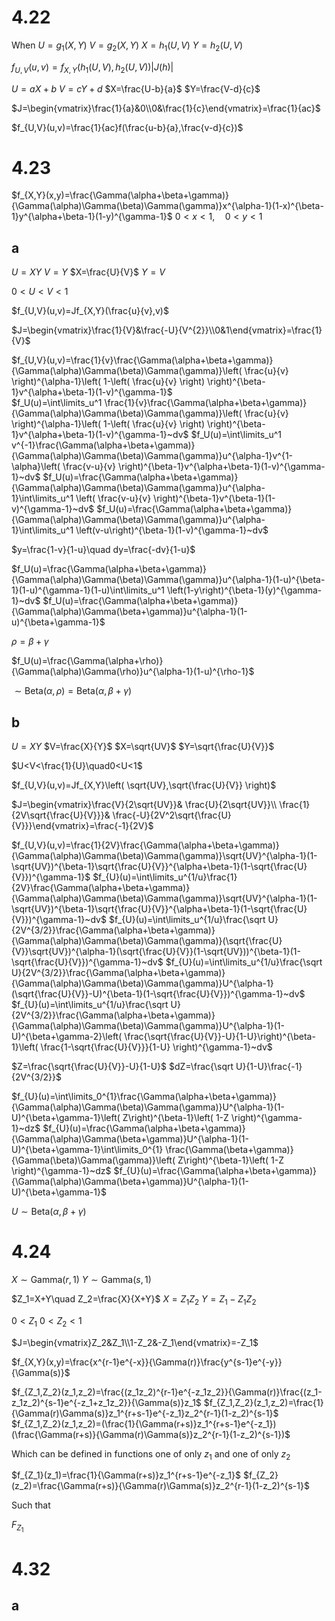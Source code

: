 # 4.22

When
$U=g_1(X,Y)$
$V=g_2(X,Y)$
$X=h_1(U,V)$
$Y=h_2(U,V)$

$f_{U,V}(u,v)=f_{X,Y}(h_1(U,V),h_2(U,V))|J(h)|$

$U=aX+b$
$V=cY+d$
$X=\frac{U-b}{a}$
$Y=\frac{V-d}{c}$

$J=\begin{vmatrix}\frac{1}{a}&0\\0&\frac{1}{c}\end{vmatrix}=\frac{1}{ac}$

$f_{U,V}(u,v)=\frac{1}{ac}f(\frac{u-b}{a},\frac{v-d}{c})$

# 4.23

$f_{X,Y}(x,y)=\frac{\Gamma(\alpha+\beta+\gamma)}{\Gamma(\alpha)\Gamma(\beta)\Gamma(\gamma)}x^{\alpha-1}(1-x)^{\beta-1}y^{\alpha+\beta-1}(1-y)^{\gamma-1}$
$0<x<1,\quad0<y<1$

## a

$U=XY$
$V=Y$
$X=\frac{U}{V}$
$Y=V$

$0<U<V<1$

$f_{U,V}(u,v)=Jf_{X,Y}(\frac{u}{v},v)$

$J=\begin{vmatrix}\frac{1}{V}&\frac{-U}{V^{2}}\\0&1\end{vmatrix}=\frac{1}{V}$

$f_{U,V}(u,v)=\frac{1}{v}\frac{\Gamma(\alpha+\beta+\gamma)}{\Gamma(\alpha)\Gamma(\beta)\Gamma(\gamma)}\left( \frac{u}{v} \right)^{\alpha-1}\left( 1-\left( \frac{u}{v} \right) \right)^{\beta-1}v^{\alpha+\beta-1}(1-v)^{\gamma-1}$
\
$f_U(u)=\int\limits_u^1 \frac{1}{v}\frac{\Gamma(\alpha+\beta+\gamma)}{\Gamma(\alpha)\Gamma(\beta)\Gamma(\gamma)}\left( \frac{u}{v} \right)^{\alpha-1}\left( 1-\left( \frac{u}{v} \right) \right)^{\beta-1}v^{\alpha+\beta-1}(1-v)^{\gamma-1}~dv$
$f_U(u)=\int\limits_u^1 v^{-1}\frac{\Gamma(\alpha+\beta+\gamma)}{\Gamma(\alpha)\Gamma(\beta)\Gamma(\gamma)}u^{\alpha-1}v^{1-\alpha}\left( \frac{v-u}{v} \right)^{\beta-1}v^{\alpha+\beta-1}(1-v)^{\gamma-1}~dv$
$f_U(u)=\frac{\Gamma(\alpha+\beta+\gamma)}{\Gamma(\alpha)\Gamma(\beta)\Gamma(\gamma)}u^{\alpha-1}\int\limits_u^1 \left( \frac{v-u}{v} \right)^{\beta-1}v^{\beta-1}(1-v)^{\gamma-1}~dv$
$f_U(u)=\frac{\Gamma(\alpha+\beta+\gamma)}{\Gamma(\alpha)\Gamma(\beta)\Gamma(\gamma)}u^{\alpha-1}\int\limits_u^1 \left(v-u\right)^{\beta-1}(1-v)^{\gamma-1}~dv$

$y=\frac{1-v}{1-u}\quad dy=\frac{-dv}{1-u}$

$f_U(u)=\frac{\Gamma(\alpha+\beta+\gamma)}{\Gamma(\alpha)\Gamma(\beta)\Gamma(\gamma)}u^{\alpha-1}(1-u)^{\beta-1}(1-u)^{\gamma-1}(1-u)\int\limits_u^1 \left(1-y\right)^{\beta-1}(y)^{\gamma-1}~dv$
$f_U(u)=\frac{\Gamma(\alpha+\beta+\gamma)}{\Gamma(\alpha)\Gamma(\beta+\gamma)}u^{\alpha-1}(1-u)^{\beta+\gamma-1}$

$\rho=\beta+\gamma$

$f_U(u)=\frac{\Gamma(\alpha+\rho)}{\Gamma(\alpha)\Gamma(\rho)}u^{\alpha-1}(1-u)^{\rho-1}$

$\sim\text{Beta}(\alpha,\rho)=\text{Beta}(\alpha,\beta+\gamma)$

## b

$U=XY$
$V=\frac{X}{Y}$
$X=\sqrt{UV}$
$Y=\sqrt{\frac{U}{V}}$

$U<V<\frac{1}{U}\quad0<U<1$

$f_{U,V}(u,v)=Jf_{X,Y}\left( \sqrt{UV},\sqrt{\frac{U}{V}} \right)$

$J=\begin{vmatrix}\frac{V}{2\sqrt{UV}}& \frac{U}{2\sqrt{UV}}\\ \frac{1}{2V\sqrt{\frac{U}{V}}}& \frac{-U}{2V^2\sqrt{\frac{U}{V}}}\end{vmatrix}=\frac{-1}{2V}$

$f_{U,V}(u,v)=\frac{1}{2V}\frac{\Gamma(\alpha+\beta+\gamma)}{\Gamma(\alpha)\Gamma(\beta)\Gamma(\gamma)}\sqrt{UV}^{\alpha-1}(1-\sqrt{UV})^{\beta-1}\sqrt{\frac{U}{V}}^{\alpha+\beta-1}(1-\sqrt{\frac{U}{V}})^{\gamma-1}$
$f_{U}(u)=\int\limits_u^{1/u}\frac{1}{2V}\frac{\Gamma(\alpha+\beta+\gamma)}{\Gamma(\alpha)\Gamma(\beta)\Gamma(\gamma)}\sqrt{UV}^{\alpha-1}(1-\sqrt{UV})^{\beta-1}\sqrt{\frac{U}{V}}^{\alpha+\beta-1}(1-\sqrt{\frac{U}{V}})^{\gamma-1}~dv$
$f_{U}(u)=\int\limits_u^{1/u}\frac{\sqrt U}{2V^{3/2}}\frac{\Gamma(\alpha+\beta+\gamma)}{\Gamma(\alpha)\Gamma(\beta)\Gamma(\gamma)}(\sqrt{\frac{U}{V}}\sqrt{UV})^{\alpha-1}(\sqrt{\frac{U}{V}}(1-\sqrt{UV}))^{\beta-1}(1-\sqrt{\frac{U}{V}})^{\gamma-1}~dv$
$f_{U}(u)=\int\limits_u^{1/u}\frac{\sqrt U}{2V^{3/2}}\frac{\Gamma(\alpha+\beta+\gamma)}{\Gamma(\alpha)\Gamma(\beta)\Gamma(\gamma)}U^{\alpha-1}(\sqrt{\frac{U}{V}}-U)^{\beta-1}(1-\sqrt{\frac{U}{V}})^{\gamma-1}~dv$
$f_{U}(u)=\int\limits_u^{1/u}\frac{\sqrt U}{2V^{3/2}}\frac{\Gamma(\alpha+\beta+\gamma)}{\Gamma(\alpha)\Gamma(\beta)\Gamma(\gamma)}U^{\alpha-1}(1-U)^{\beta+\gamma-2}\left( \frac{\sqrt{\frac{U}{V}}-U}{1-U}\right)^{\beta-1}\left( \frac{1-\sqrt{\frac{U}{V}}}{1-U} \right)^{\gamma-1}~dv$

$Z=\frac{\sqrt{\frac{U}{V}}-U}{1-U}$
$dZ=\frac{\sqrt U}{1-U}\frac{-1}{2V^{3/2}}$

$f_{U}(u)=\int\limits_0^{1}\frac{\Gamma(\alpha+\beta+\gamma)}{\Gamma(\alpha)\Gamma(\beta)\Gamma(\gamma)}U^{\alpha-1}(1-U)^{\beta+\gamma-1}\left( Z\right)^{\beta-1}\left( 1-Z \right)^{\gamma-1}~dz$
$f_{U}(u)=\frac{\Gamma(\alpha+\beta+\gamma)}{\Gamma(\alpha)\Gamma(\beta+\gamma)}U^{\alpha-1}(1-U)^{\beta+\gamma-1}\int\limits_0^{1} \frac{\Gamma(\beta+\gamma)}{\Gamma(\beta)\Gamma(\gamma)}\left( Z\right)^{\beta-1}\left( 1-Z \right)^{\gamma-1}~dz$
$f_{U}(u)=\frac{\Gamma(\alpha+\beta+\gamma)}{\Gamma(\alpha)\Gamma(\beta+\gamma)}U^{\alpha-1}(1-U)^{\beta+\gamma-1}$

$U\sim\text{Beta}(\alpha,\beta+\gamma)$

# 4.24

$X\sim\text{Gamma}(r,1)$
$Y\sim\text{Gamma}(s,1)$

$Z_1=X+Y\quad Z_2=\frac{X}{X+Y}$
$X=Z_1Z_2$
$Y=Z_1-Z_1Z_2$

$0<Z_1$
$0<Z_2<1$

$J=\begin{vmatrix}Z_2&Z_1\\1-Z_2&-Z_1\end{vmatrix}=-Z_1$

$f_{X,Y}(x,y)=\frac{x^{r-1}e^{-x}}{\Gamma(r)}\frac{y^{s-1}e^{-y}}{\Gamma(s)}$

$f_{Z_1,Z_2}(z_1,z_2)=\frac{(z_1z_2)^{r-1}e^{-z_1z_2}}{\Gamma(r)}\frac{(z_1-z_1z_2)^{s-1}e^{-z_1+z_1z_2}}{\Gamma(s)}z_1$
$f_{Z_1,Z_2}(z_1,z_2)=\frac{1}{\Gamma(r)\Gamma(s)}z_1^{r+s-1}e^{-z_1}z_2^{r-1}(1-z_2)^{s-1}$
$f_{Z_1,Z_2}(z_1,z_2)=(\frac{1}{\Gamma(r+s)}z_1^{r+s-1}e^{-z_1})(\frac{\Gamma(r+s)}{\Gamma(r)\Gamma(s)}z_2^{r-1}(1-z_2)^{s-1})$

Which can be defined in functions one of only $z_1$ and one of only $z_2$

$f_{Z_1}(z_1)=\frac{1}{\Gamma(r+s)}z_1^{r+s-1}e^{-z_1}$
$f_{Z_2}(z_2)=\frac{\Gamma(r+s)}{\Gamma(r)\Gamma(s)}z_2^{r-1}(1-z_2)^{s-1}$

Such that

$F_{Z_1}$

# 4.32
## a